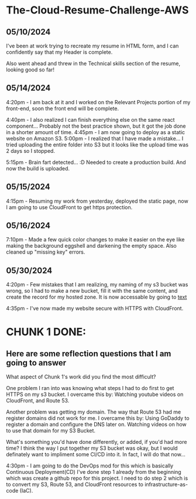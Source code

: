 # The-Cloud-Resume-Challenge-AWS

## 05/10/2024
I've been at work trying to recreate my resume in HTML form, and I can confidently say that my Header is complete.

Also went ahead and threw in the Technical skills section of the resume, looking good so far!

## 05/14/2024
4:20pm - I am back at it and I worked on the Relevant Projects portion of my front-end, soon the front end will be complete.

4:40pm - I also realized I can finish everything else on the same react component... Probably not the best practice shown, but it got the job done in a shorter amount of time.
4:45pm - I am now going to deploy as a static website on Amazon S3.
5:00pm - I realized that I have made a mistake... I tried uploading the entire folder into S3 but it looks like the upload time was 2 days so I stopped.

5:15pm - Brain fart detected... :D Needed to create a production build. And now the build is uploaded.

## 05/15/2024

4:15pm - Resuming my work from yesterday, deployed the static page, now I am going to use CloudFront to get https protection.

## 05/16/2024

7:10pm - Made a few quick color changes to make it easier on the eye like making the background eggshell and darkening the empty space. Also cleaned up "missing key" errors.

## 05/30/2024
4:20pm - Few mistakes that I am realizing, my naming of my s3 bucket was wrong, so I had to make a new bucket, fill it with the same content, and create the record for my hosted zone. It is now accessable by going to [text](https://s3.joshlaocloudresume.com/)

4:35pm - I've now made my website secure with HTTPS with CloudFront.


# CHUNK 1 DONE:
## Here are some reflection questions that I am going to answer

What aspect of Chunk 1's work did you find the most difficult?

One problem I ran into was knowing what steps I had to do first to get HTTPS on my s3 bucket.
I overcame this by:
Watching youtube videos on CloudFront, and Route 53.

Another problem was getting my domain. The way that Route 53 had me register domains did not work for me.
I overcame this by:
Using GoDaddy to register a domain and configure the DNS later on.
Watching videos on how to use that domain for my S3 Bucket.

What's something you'd have done differently, or added, if you'd had more time?
I think the way I put together my S3 bucket was okay, but I would definately want to impliment some CI/CD into it.
In fact, I will do that now...

4:30pm - I am going to do the DevOps mod for this which is basically Continuous Deployment(CD)
I've done step 1 already from the beginning which was create a github repo for this project.
I need to do step 2 which is to convert my S3, Route 53, and CloudFront resources to infrastructure-as-code (IaC).
